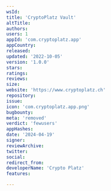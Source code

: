 ```yaml
---
wsId: 
title: 'CryptoPlatz Vault'
altTitle: 
authors: 
users: 1
appId: 'com.cryptoplatz.app'
appCountry: 
released: 
updated: '2022-10-05'
version: '1.0.0'
stars: 
ratings: 
reviews: 
size: 
website: 'https://www.cryptoplatz.ch'
repository: 
issue: 
icon: 'com.cryptoplatz.app.png'
bugbounty: 
meta: 'removed'
verdict: 'fewusers'
appHashes: 
date: '2024-04-19'
signer: 
reviewArchive: 
twitter: 
social: 
redirect_from: 
developerName: 'Crypto Platz'
features: 

---
```


